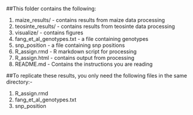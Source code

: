 ##This folder contains the following:

1. maize_results/ - contains results from maize data processing
2. teosinte_results/ - contains results from teosinte data processing
3. visualize/ - contains figures
4. fang_et_al_genotypes.txt - a file containing genotypes
5. snp_position - a file containing snp positions
6. R_assign.rmd - R markdown script for processing
7. R_assign.html - contains output from processing
8. README.md - Contains the instructions you are reading


##To replicate these results, you only need the following files in the same directory:-
1. R_assign.rmd
2. fang_et_al_genotypes.txt
3. snp_position